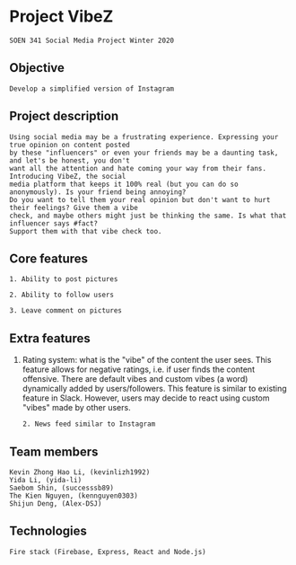 # Project VibeZ

    SOEN 341 Social Media Project Winter 2020

## Objective

    Develop a simplified version of Instagram

## Project description

    Using social media may be a frustrating experience. Expressing your true opinion on content posted
    by these "influencers" or even your friends may be a daunting task, and let's be honest, you don't
    want all the attention and hate coming your way from their fans. Introducing VibeZ, the social
    media platform that keeps it 100% real (but you can do so anonymously). Is your friend being annoying?
    Do you want to tell them your real opinion but don't want to hurt their feelings? Give them a vibe
    check, and maybe others might just be thinking the same. Is what that influencer says #fact?
    Support them with that vibe check too.

## Core features

    1. Ability to post pictures

    2. Ability to follow users

    3. Leave comment on pictures

## Extra features

1.  Rating system: what is the "vibe" of the content the user sees.
    This feature allows for negative ratings, i.e. if user finds the content
    offensive. There are default vibes and custom vibes (a word) dynamically
    added by users/followers. This feature is similar to existing feature in Slack.
    However, users may decide to react using custom "vibes" made by other users.

        2. News feed similar to Instagram

## Team members

    Kevin Zhong Hao Li, (kevinlizh1992)
    Yida Li, (yida-li)
    Saebom Shin, (successsb89)
    The Kien Nguyen, (kennguyen0303)
    Shijun Deng, (Alex-DSJ)

## Technologies

    Fire stack (Firebase, Express, React and Node.js)
